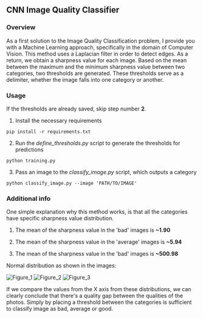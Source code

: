 ## CNN Image Quality Classifier

### Overview

As a first solution to the Image Quality Classification problem, I provide you with a Machine Learning
approach, specifically in the domain of Computer Vision. This method uses a Laplacian filter in order to 
detect edges. As a return, we obtain a sharpness value for each image. Based on the mean between the maximum and 
the minimum sharpness value between two categories, two thresholds are generated. These thresholds serve as 
a delimiter, whether the image falls into one category or another. 


### Usage

If the thresholds are already saved, skip step number **2**.

1. Install the necessary requirements

`pip install -r requirements.txt`

2. Run the *define_thresholds.py* script to generate the thresholds for predictions

`python training.py`

3. Pass an image to the *classify_image.py* script, which outputs a category

`python classify_image.py --image 'PATH/TO/IMAGE'`

### Additional info

One simple explanation why this method works, is that all the categories have specific sharpness value distribution.

1. The mean of the sharpness value in the 'bad' images is **~1.90**

2. The mean of the sharpness value in the 'average' images is **~5.94**

3. The mean of the sharpness value in the 'bad' images is **~500.98**

Normal distribution as shown in the images:

![Figure_1](https://user-images.githubusercontent.com/74499280/142888810-e383c4c2-9b8d-4b15-9669-4a8d4b1b2649.png)
![Figure_2](https://user-images.githubusercontent.com/74499280/142889562-4e7a0472-7e23-44a3-a5c6-aafc8fda8f6d.png)
![Figure_3](https://user-images.githubusercontent.com/74499280/142889609-43ce5d41-1a57-44a7-94b0-f1668672ad2c.png)

If we compare the values from the X axis from these distributions, we can clearly conclude that there's a quality 
gap between the qualities of the photos. Simply by placing a threshold between the categories is sufficient to classify
image as bad, average or good. 
